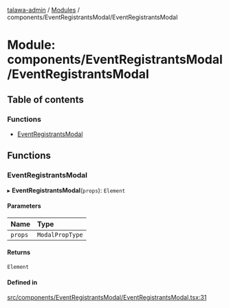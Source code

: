 [talawa-admin](../README.md) / [Modules](../modules.md) / components/EventRegistrantsModal/EventRegistrantsModal

# Module: components/EventRegistrantsModal/EventRegistrantsModal

## Table of contents

### Functions

- [EventRegistrantsModal](components_EventRegistrantsModal_EventRegistrantsModal.md#eventregistrantsmodal)

## Functions

### EventRegistrantsModal

▸ **EventRegistrantsModal**(`props`): `Element`

#### Parameters

| Name | Type |
| :------ | :------ |
| `props` | `ModalPropType` |

#### Returns

`Element`

#### Defined in

[src/components/EventRegistrantsModal/EventRegistrantsModal.tsx:31](https://github.com/PalisadoesFoundation/talawa-admin/blob/b619a0d/src/components/EventRegistrantsModal/EventRegistrantsModal.tsx#L31)
